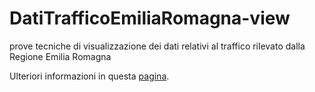 # DatiTrafficoEmiliaRomagna-view

prove tecniche di visualizzazione dei dati relativi al traffico rilevato dalla Regione Emilia Romagna

Ulteriori informazioni in questa <a href="http://martellienricooder.github.io/DatiTrafficoEmiliaRomagna-view">pagina</a>.

